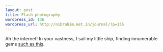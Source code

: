 ```yaml
--- 
layout: post
title: Flash photography
wordpress_id: 136
wordpress_url: http://nibrahim.net.in/journal/?p=136
---
```

Ah the internet! In your vastness, I sail my little ship, finding innumerable gems <a href="http://img297.imageshack.us/img297/1096/2137a9950nf3.jpg">such as this</a>.

